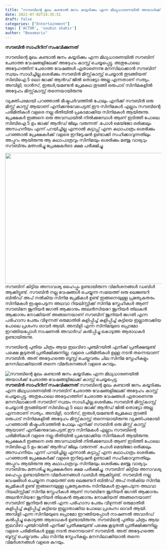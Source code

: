 ```yaml
---
title: "സൗബിന്റെ മുഖം കണ്ടാൽ ജനം കയ്യടിക്കും എന്ന മിഥ്യധാരണയിൽ അയാൾക്ക് ചേരാത്ത വേഷങ്ങളിലേക്ക് കാസ്റ്റ് ചെയ്യപ്പെട്ടു"
date: 2022-07-02T14:35:51
draft: false
categories: ["Entertainment"]
tags: ['ACTOR', 'soubin shahir']
author: "Beaumaris"
---
```


<strong>സൗബിൻ സാഹിറിന് സംഭവിക്കുന്നത്</strong>

സൗബിന്റെ മുഖം കണ്ടാൽ ജനം കയ്യടിക്കും എന്ന മിഥ്യധാരണയിൽ സൗബിന് ചേരാത്ത വേഷങ്ങളിലേക്ക് അദ്ദേഹം കാസ്റ്റ് ചെയ്യപ്പെട്ടു. അതുപോലെ അദ്ദേഹത്തിന് ചേരാത്ത വേഷങ്ങൾ ഏതാണെന്നു മനസിലാക്കാൻ സൗബിന് സ്വയം സാധിച്ചില്ല.ശെരിക്കും സൗബിൻ മിസ്സ്‌കാസ്റ്റ് ചെയ്യാൻ തുടങ്ങിയത് സിബിഐ 5 ലൊ ജാക്ക് ആൻഡ് ജിൽ തൊട്ടോ അല്ല എന്നതാണ് സത്യം. അമ്പിളി, ട്രാൻസ്, ഇരുൾ,യമണ്ടൻ പ്രേമകഥ തുടങ്ങി ഒരുപാട് സിനിമകളിൽ അദ്ദേഹം മിസ്സ്‌കാസ്റ്റ് തന്നെയായിരുന്നു

വ്യക്തിപരമായി പറഞ്ഞാൽ ഭീഷ്മപർവത്തിൽ പോലും എനിക്ക് സൗബിൻ ഒരു മിസ്സ്‌ കാസ്റ്റ് ആയാണ് എനിക്കനുഭവപെട്ടത്.ഈ സിനിമകൾ എല്ലാം സൗബിന്റെ പരിമിതികൾ വളരെ നല്ല രീതിയിൽ പ്രകടമാക്കിയ സിനിമകൾ ആയിരുന്നു. പ്രേക്ഷകർ ഇങ്ങനെ ഒരു അവസ്ഥയിൽ നിൽക്കുമ്പോൾ ആണ് ഇടിത്തീ പോലെ സിബിഐ 5 ഉം ജാക്ക് ആൻഡ് ജിലും വരുന്നത് .പോൾ മെയ്ജോ ഒരിക്കലും അസഹനീയം എന്ന് പറയിച്ചില്ല എന്നാൽ കുട്ടാപ്സ് എന്ന കഥാപാത്രം ശെരിക്കും പറഞ്ഞാൽ പ്രേക്ഷകർക്ക് വളരെ ഇറിട്ടേഷൻ ഉണ്ടാക്കി സഹിക്കാവുന്നതിലും അപ്പുറം ആയിരുന്നു ആ കഥാപാത്രവും സിനിമയും ശെരിക്കും മഞ്ജു വാര്യറും സൗബിനും മത്സരിച്ചു പ്രേക്ഷകർടെ ക്ഷമ പരീക്ഷിച്ചു.

<img class="size-full wp-image-341608 aligncenter" src="https://cdn.boolokam.com/articles/2022/07/fwfwfff.jpg" alt="" width="750" height="420" />സൗബിന് കിട്ടിയ അനാവശ്യ ഹൈപ്പും ഉണ്ടായിരുന്ന വിമർശനങ്ങൾ ഡബിൾ ആക്കിട്ടുണ്ട്. സൗബിൻ നല്ല വേഷങ്ങൾ ചെയ്യുന്ന സമയത്ത് ഒരു ലെജണ്ടറി ബിൽഡ് അപ് നൽകിയ സിനിമ പ്രേമികൾ ഉണ്ട്‌ ഇങ്ങനെയുള്ള പ്രത്യേകതരം സിനിമകൾ ഇഷ്ടപെടുന്ന അഥവാ റിയലിസ്റ്റിക്ക് സിനിമ സ്നേഹികൾ ആണ് സൗബിനേ ജൂനിയർ ജഗതി ആക്കാനും അലൻസിയറേ ജൂനിയർ തിലകൻ ആക്കാനും നോക്കിയത് അങ്ങനെയാണ് സൗബിന് ജൂനിയർ ജഗതി എന്ന പരിഹാസ പേരും വീഴുന്നത് ഒരുമാതിരി കുളിപ്പിച്ച് കുളിപ്പിച്ച് കുട്ടിയെ ഇല്ലാതാക്കിയ പോലെ പ്രശംസ ഓവർ ആയി. അമ്പിളി എന്ന സിനിമയുടെ പ്രൊമോ ഇറങ്ങിയപ്പോൾ നാഷണൽ അവാർഡ് കൽപ്പിച്ചു കൊടുത്ത ആരാധകർ ഉണ്ടായിരുന്നു.

സൗബിന്റെ പുതിയ ചിത്രം ആയ ഇലവിഴാ പൂഞ്ചിറയിൽ എനിക്ക് പ്രതീക്ഷയുണ്ട് പക്ഷെ കൂടുതൽ പ്രതീക്ഷിക്കുന്നില്ല. വളരെ പരിമിതികൾ ഉള്ള നടൻ തന്നെയാണ് സൗബിൻ. അത്‌ അദ്ദേഹത്തെ ബൂസ്റ്റ് ചെയ്തവരും ചില സിനിമ സ്നേഹികളും മനസിലാക്കിയാൽ തന്നെ വിമർശനങ്ങൾ വളരെ കുറയും.


![സൗബിന്റെ മുഖം കണ്ടാൽ ജനം കയ്യടിക്കും എന്ന മിഥ്യധാരണയിൽ അയാൾക്ക് ചേരാത്ത വേഷങ്ങളിലേക്ക് കാസ്റ്റ് ചെയ്യപ്പെട്ടു](https://cdn.boolokam.com/articles/2022/07/fwfwfff.jpg)**സൗബിൻ സാഹിറിന് സംഭവിക്കുന്നത്** സൗബിന്റെ മുഖം കണ്ടാൽ ജനം കയ്യടിക്കും എന്ന മിഥ്യധാരണയിൽ സൗബിന് ചേരാത്ത വേഷങ്ങളിലേക്ക് അദ്ദേഹം കാസ്റ്റ് ചെയ്യപ്പെട്ടു. അതുപോലെ അദ്ദേഹത്തിന് ചേരാത്ത വേഷങ്ങൾ ഏതാണെന്നു മനസിലാക്കാൻ സൗബിന് സ്വയം സാധിച്ചില്ല.ശെരിക്കും സൗബിൻ മിസ്സ്‌കാസ്റ്റ് ചെയ്യാൻ തുടങ്ങിയത് സിബിഐ 5 ലൊ ജാക്ക് ആൻഡ് ജിൽ തൊട്ടോ അല്ല എന്നതാണ് സത്യം. അമ്പിളി, ട്രാൻസ്, ഇരുൾ,യമണ്ടൻ പ്രേമകഥ തുടങ്ങി ഒരുപാട് സിനിമകളിൽ അദ്ദേഹം മിസ്സ്‌കാസ്റ്റ് തന്നെയായിരുന്നു വ്യക്തിപരമായി പറഞ്ഞാൽ ഭീഷ്മപർവത്തിൽ പോലും എനിക്ക് സൗബിൻ ഒരു മിസ്സ്‌ കാസ്റ്റ് ആയാണ് എനിക്കനുഭവപെട്ടത്.ഈ സിനിമകൾ എല്ലാം സൗബിന്റെ പരിമിതികൾ വളരെ നല്ല രീതിയിൽ പ്രകടമാക്കിയ സിനിമകൾ ആയിരുന്നു. പ്രേക്ഷകർ ഇങ്ങനെ ഒരു അവസ്ഥയിൽ നിൽക്കുമ്പോൾ ആണ് ഇടിത്തീ പോലെ സിബിഐ 5 ഉം ജാക്ക് ആൻഡ് ജിലും വരുന്നത് .പോൾ മെയ്ജോ ഒരിക്കലും അസഹനീയം എന്ന് പറയിച്ചില്ല എന്നാൽ കുട്ടാപ്സ് എന്ന കഥാപാത്രം ശെരിക്കും പറഞ്ഞാൽ പ്രേക്ഷകർക്ക് വളരെ ഇറിട്ടേഷൻ ഉണ്ടാക്കി സഹിക്കാവുന്നതിലും അപ്പുറം ആയിരുന്നു ആ കഥാപാത്രവും സിനിമയും ശെരിക്കും മഞ്ജു വാര്യറും സൗബിനും മത്സരിച്ചു പ്രേക്ഷകർടെ ക്ഷമ പരീക്ഷിച്ചു. സൗബിന് കിട്ടിയ അനാവശ്യ ഹൈപ്പും ഉണ്ടായിരുന്ന വിമർശനങ്ങൾ ഡബിൾ ആക്കിട്ടുണ്ട്. സൗബിൻ നല്ല വേഷങ്ങൾ ചെയ്യുന്ന സമയത്ത് ഒരു ലെജണ്ടറി ബിൽഡ് അപ് നൽകിയ സിനിമ പ്രേമികൾ ഉണ്ട്‌ ഇങ്ങനെയുള്ള പ്രത്യേകതരം സിനിമകൾ ഇഷ്ടപെടുന്ന അഥവാ റിയലിസ്റ്റിക്ക് സിനിമ സ്നേഹികൾ ആണ് സൗബിനേ ജൂനിയർ ജഗതി ആക്കാനും അലൻസിയറേ ജൂനിയർ തിലകൻ ആക്കാനും നോക്കിയത് അങ്ങനെയാണ് സൗബിന് ജൂനിയർ ജഗതി എന്ന പരിഹാസ പേരും വീഴുന്നത് ഒരുമാതിരി കുളിപ്പിച്ച് കുളിപ്പിച്ച് കുട്ടിയെ ഇല്ലാതാക്കിയ പോലെ പ്രശംസ ഓവർ ആയി. അമ്പിളി എന്ന സിനിമയുടെ പ്രൊമോ ഇറങ്ങിയപ്പോൾ നാഷണൽ അവാർഡ് കൽപ്പിച്ചു കൊടുത്ത ആരാധകർ ഉണ്ടായിരുന്നു. സൗബിന്റെ പുതിയ ചിത്രം ആയ ഇലവിഴാ പൂഞ്ചിറയിൽ എനിക്ക് പ്രതീക്ഷയുണ്ട് പക്ഷെ കൂടുതൽ പ്രതീക്ഷിക്കുന്നില്ല. വളരെ പരിമിതികൾ ഉള്ള നടൻ തന്നെയാണ് സൗബിൻ. അത്‌ അദ്ദേഹത്തെ ബൂസ്റ്റ് ചെയ്തവരും ചില സിനിമ സ്നേഹികളും മനസിലാക്കിയാൽ തന്നെ വിമർശനങ്ങൾ വളരെ കുറയും.
